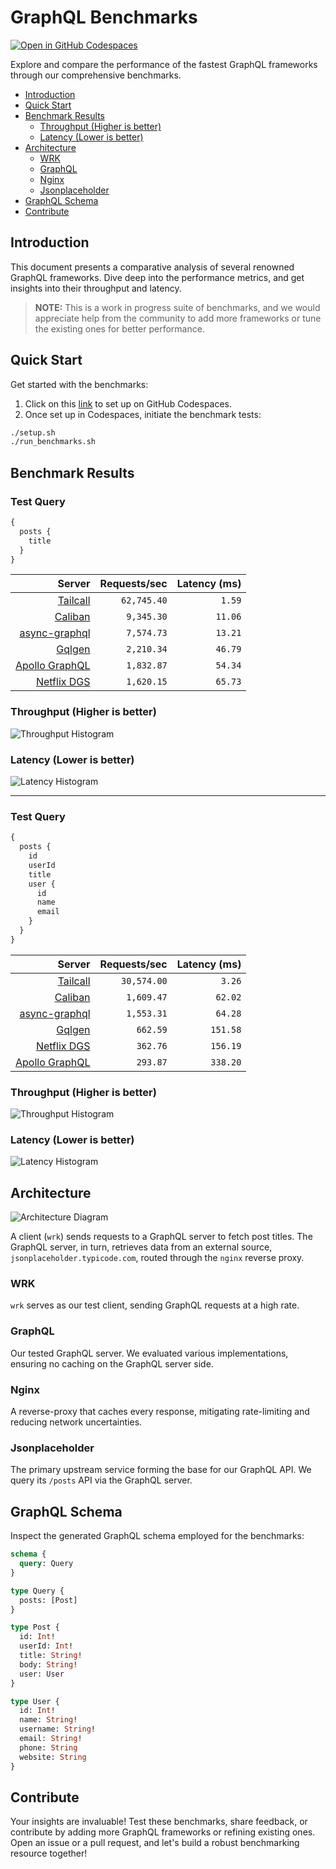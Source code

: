 # GraphQL Benchmarks <!-- omit from toc -->

[![Open in GitHub Codespaces](https://github.com/codespaces/badge.svg)](https://codespaces.new/tailcallhq/graphql-benchmarks)

Explore and compare the performance of the fastest GraphQL frameworks through our comprehensive benchmarks.

- [Introduction](#introduction)
- [Quick Start](#quick-start)
- [Benchmark Results](#benchmark-results)
  - [Throughput (Higher is better)](#throughput-higher-is-better)
  - [Latency (Lower is better)](#latency-lower-is-better)
- [Architecture](#architecture)
  - [WRK](#wrk)
  - [GraphQL](#graphql)
  - [Nginx](#nginx)
  - [Jsonplaceholder](#jsonplaceholder)
- [GraphQL Schema](#graphql-schema)
- [Contribute](#contribute)

[Tailcall]: https://tailcall.run/
[Gqlgen]: https://gqlgen.com/
[Apollo GraphQL]: https://new.apollographql.com/
[Netflix DGS]: https://netflix.github.io/dgs/
[Caliban]: https://ghostdogpr.github.io/caliban/
[async-graphql]: https://github.com/async-graphql/async-graphql

## Introduction

This document presents a comparative analysis of several renowned GraphQL frameworks. Dive deep into the performance metrics, and get insights into their throughput and latency.

> **NOTE:** This is a work in progress suite of benchmarks, and we would appreciate help from the community to add more frameworks or tune the existing ones for better performance.

## Quick Start

Get started with the benchmarks:

1. Click on this [link](https://codespaces.new/tailcallhq/graphql-benchmarks) to set up on GitHub Codespaces.
2. Once set up in Codespaces, initiate the benchmark tests:

```bash
./setup.sh
./run_benchmarks.sh
```

## Benchmark Results

### Test Query
```graphql
{
  posts {
    title
  }
}
```

<!-- PERFORMANCE_RESULTS_START_1 -->

| Server | Requests/sec | Latency (ms) |
|--------:|--------------:|--------------:|
| [Tailcall] | `62,745.40` | `1.59` |
| [Caliban] | `9,345.30` | `11.06` |
| [async-graphql] | `7,574.73` | `13.21` |
| [Gqlgen] | `2,210.34` | `46.79` |
| [Apollo GraphQL] | `1,832.87` | `54.34` |
| [Netflix DGS] | `1,620.15` | `65.73` |

<!-- PERFORMANCE_RESULTS_END_1 -->

### Throughput (Higher is better)

![Throughput Histogram](assets/req_sec_histogram1.png)

### Latency (Lower is better)

![Latency Histogram](assets/latency_histogram1.png)

---

### Test Query
```graphql
{
  posts {
    id
    userId
    title
    user {
      id
      name
      email
    }
  }
}
```

<!-- PERFORMANCE_RESULTS_START_2 -->

| Server | Requests/sec | Latency (ms) |
|--------:|--------------:|--------------:|
| [Tailcall] | `30,574.00` | `3.26` |
| [Caliban] | `1,609.47` | `62.02` |
| [async-graphql] | `1,553.31` | `64.28` |
| [Gqlgen] | `662.59` | `151.58` |
| [Netflix DGS] | `362.76` | `156.19` |
| [Apollo GraphQL] | `293.87` | `338.20` |

<!-- PERFORMANCE_RESULTS_END_2 -->

### Throughput (Higher is better)

![Throughput Histogram](assets/req_sec_histogram2.png)

### Latency (Lower is better)

![Latency Histogram](assets/latency_histogram2.png)

## Architecture

![Architecture Diagram](assets/architecture.png)

A client (`wrk`) sends requests to a GraphQL server to fetch post titles. The GraphQL server, in turn, retrieves data from an external source, `jsonplaceholder.typicode.com`, routed through the `nginx` reverse proxy.

### WRK

`wrk` serves as our test client, sending GraphQL requests at a high rate.

### GraphQL

Our tested GraphQL server. We evaluated various implementations, ensuring no caching on the GraphQL server side.

### Nginx

A reverse-proxy that caches every response, mitigating rate-limiting and reducing network uncertainties.

### Jsonplaceholder

The primary upstream service forming the base for our GraphQL API. We query its `/posts` API via the GraphQL server.

## GraphQL Schema

Inspect the generated GraphQL schema employed for the benchmarks:

```graphql
schema {
  query: Query
}

type Query {
  posts: [Post]
}

type Post {
  id: Int!
  userId: Int!
  title: String!
  body: String!
  user: User
}

type User {
  id: Int!
  name: String!
  username: String!
  email: String!
  phone: String
  website: String
}
```

## Contribute

Your insights are invaluable! Test these benchmarks, share feedback, or contribute by adding more GraphQL frameworks or refining existing ones. Open an issue or a pull request, and let's build a robust benchmarking resource together!
